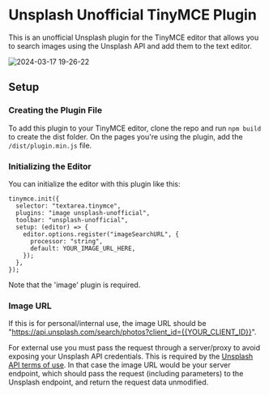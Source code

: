 # Unsplash Unofficial TinyMCE Plugin

This is an unofficial Unsplash plugin for the TinyMCE editor that allows you to search images using the Unsplash API and add them to the text editor.

![2024-03-17 19-26-22](https://github.com/mattrossdev/tiny-unsplash-unofficial/assets/13306707/c14e8290-b439-4662-88b3-8b4d37cfb712)

## Setup

### Creating the Plugin File

To add this plugin to your TinyMCE editor, clone the repo and run `npm build` to create the dist folder. On the pages you're using the plugin, add the `/dist/plugin.min.js` file.

### Initializing the Editor

You can initialize the editor with this plugin like this:

```
tinymce.init({
  selector: "textarea.tinymce",
  plugins: "image unsplash-unofficial",
  toolbar: "unsplash-unofficial",
  setup: (editor) => {
    editor.options.register("imageSearchURL", {
      processor: "string",
      default: YOUR_IMAGE_URL_HERE,
    });
  },
});
```
Note that the 'image' plugin is required. 

### Image URL

If this is for personal/internal use, the image URL should be "https://api.unsplash.com/search/photos?client_id={{YOUR_CLIENT_ID}}".

For external use you must pass the request through a server/proxy to avoid exposing your Unsplash API credentials. This is required by the [Unsplash API terms of use](https://unsplash.com/api-terms). In that case the image URL would be your server endpoint, which should pass the request (including parameters) to the Unsplash endpoint, and return the request data unmodified. 
